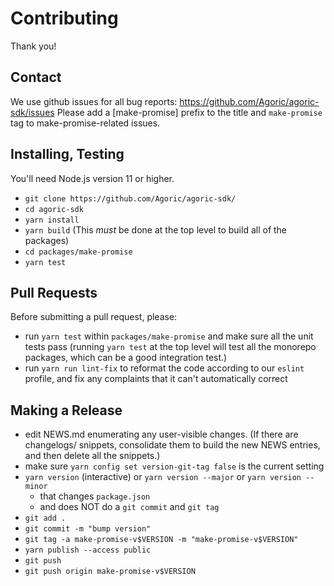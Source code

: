 # Contributing

Thank you!

## Contact

We use github issues for all bug reports:
https://github.com/Agoric/agoric-sdk/issues Please add a [make-promise]
prefix to the title and `make-promise` tag to make-promise-related issues.

## Installing, Testing

You'll need Node.js version 11 or higher. 

* `git clone https://github.com/Agoric/agoric-sdk/`
* `cd agoric-sdk`
* `yarn install`
* `yarn build` (This *must* be done at the top level to build all of
  the packages)
* `cd packages/make-promise`
* `yarn test`

## Pull Requests

Before submitting a pull request, please:

* run `yarn test` within `packages/make-promise` and make sure all the unit
  tests pass (running `yarn test` at the top level will test all the
  monorepo packages, which can be a good integration test.)
* run `yarn run lint-fix` to reformat the code according to our
  `eslint` profile, and fix any complaints that it can't automatically
  correct

## Making a Release

* edit NEWS.md enumerating any user-visible changes. (If there are
  changelogs/ snippets, consolidate them to build the new NEWS
  entries, and then delete all the snippets.)
* make sure `yarn config set version-git-tag false` is the current
  setting
* `yarn version` (interactive) or `yarn version --major` or `yarn version --minor`
  * that changes `package.json`
  * and does NOT do a `git commit` and `git tag`
* `git add .`
* `git commit -m "bump version"`
* `git tag -a make-promise-v$VERSION -m "make-promise-v$VERSION"`
* `yarn publish --access public`
* `git push`
* `git push origin make-promise-v$VERSION`

